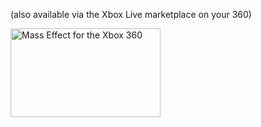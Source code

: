(also available via the Xbox Live marketplace on your 360)

<a href="http://on10.net/Forums/Lounge/6544/" target="_new" atomicselection="true" class="broken_link"><img height="142" alt="Mass Effect for the Xbox 360" src="http://masseffect.bioware.com/images/screenshots/masseffect_living_galaxy_02_1280x720.jpg" width="240" /></a>
